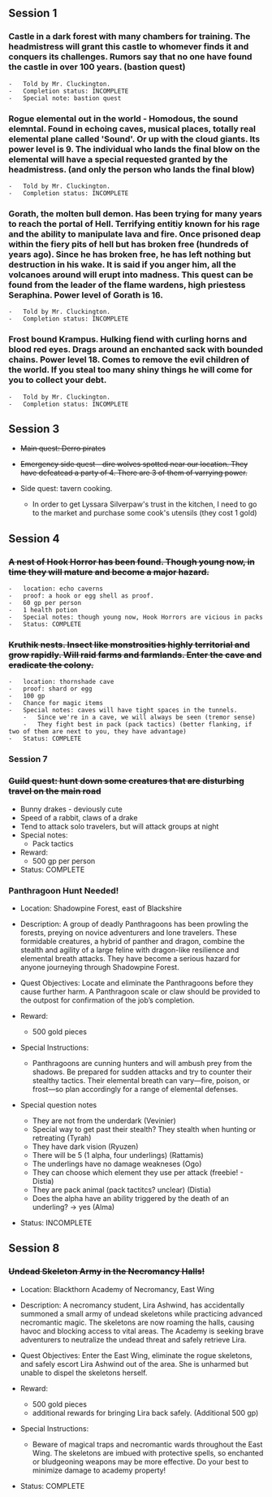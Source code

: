 ## Session 1

### Castle in a dark forest with many chambers for training. The headmistress will grant this castle to whomever finds it and conquers its challenges. Rumors say that no one have found the castle in over 100 years. (bastion quest)

    -   Told by Mr. Cluckington.
    -   Completion status: INCOMPLETE
    -   Special note: bastion quest

### Rogue elemental out in the world - Homodous, the sound elemntal. Found in echoing caves, musical places, totally real elemental plane called 'Sound'. Or up with the cloud giants. Its power level is 9. The individual who lands the final blow on the elemental will have a special requested granted by the headmistress. (and only the person who lands the final blow)

    -   Told by Mr. Cluckington.
    -   Completion status: INCOMPLETE

### Gorath, the molten bull demon. Has been trying for many years to reach the portal of Hell. Terrifying entitiy known for his rage and the ability to manipulate lava and fire. Once prisoned deap within the fiery pits of hell but has broken free (hundreds of years ago). Since he has broken free, he has left nothing but destruction in his wake. It is said if you anger him, all the volcanoes around will erupt into madness. This quest can be found from the leader of the flame wardens, high priestess Seraphina. Power level of Gorath is 16.

    -   Told by Mr. Cluckington.
    -   Completion status: INCOMPLETE

### Frost bound Krampus. Hulking fiend with curling horns and blood red eyes. Drags around an enchanted sack with bounded chains. Power level 18. Comes to remove the evil children of the world. If you steal too many shiny things he will come for you to collect your debt.

    -   Told by Mr. Cluckington.
    -   Completion status: INCOMPLETE

## Session 3

-   ~~Main quest: Derro pirates~~
-   ~~Emergency side quest - dire wolves spotted near our location. They have defeatead a party of 4. There are 3 of them of varrying power.~~

-   Side quest: tavern cooking.
    -   In order to get Lyssara Silverpaw's trust in the kitchen, I need to go to the market and purchase some cook's utensils (they cost 1 gold)

## Session 4

### ~~A nest of Hook Horror has been found. Though young now, in time they will mature and become a major hazard.~~

    -   location: echo caverns
    -   proof: a hook or egg shell as proof.
    -   60 gp per person
    -   1 health potion
    -   Special notes: though young now, Hook Horrors are vicious in packs
    -   Status: COMPLETE

### ~~Kruthik nests. Insect like monstrosities highly territorial and grow rapidly. Will raid farms and farmlands. Enter the cave and eradicate the colony.~~

    -   location: thornshade cave
    -   proof: shard or egg
    -   100 gp
    -   Chance for magic items
    -   Special notes: caves will have tight spaces in the tunnels.
        -   Since we're in a cave, we will always be seen (tremor sense)
        -   They fight best in pack (pack tactics) (better flanking, if two of them are next to you, they have advantage)
    -   Status: COMPLETE

### Session 7

### ~~Guild quest: hunt down some creatures that are disturbing travel on the main road~~

-   Bunny drakes - deviously cute
-   Speed of a rabbit, claws of a drake
-   Tend to attack solo travelers, but will attack groups at night
-   Special notes:
    -   Pack tactics
-   Reward:
    -   500 gp per person
-   Status: COMPLETE

### Panthragoon Hunt Needed!

-   Location: Shadowpine Forest, east of Blackshire
-   Description: A group of deadly Panthragoons has been prowling the forests, preying on novice adventurers and lone travelers. These formidable creatures, a hybrid of panther and dragon, combine the stealth and agility of a large feline with dragon-like resilience and elemental breath attacks. They have become a serious hazard for anyone journeying through Shadowpine Forest.

-   Quest Objectives: Locate and eliminate the Panthragoons before they cause further harm. A Panthragoon scale or claw should be provided to the outpost for confirmation of the job’s completion.
-   Reward:

    -   500 gold pieces

-   Special Instructions:

    -   Panthragoons are cunning hunters and will ambush prey from the shadows. Be prepared for sudden attacks and try to counter their stealthy tactics. Their elemental breath can vary—fire, poison, or frost—so plan accordingly for a range of elemental defenses.

-   Special question notes
    -   They are not from the underdark (Vevinier)
    -   Special way to get past their stealth? They stealth when hunting or retreating (Tyrah)
    -   They have dark vision (Ryuzen)
    -   There will be 5 (1 alpha, four underlings) (Rattamis)
    -   The underlings have no damage weakneses (Ogo)
    -   They can choose which element they use per attack (freebie! - Distia)
    -   They are pack animal (pack tactitcs? unclear) (Distia)
    -   Does the alpha have an ability triggered by the death of an underling? -> yes (Alma)
-   Status: INCOMPLETE

## Session 8

### ~~Undead Skeleton Army in the Necromancy Halls!~~

-   Location: Blackthorn Academy of Necromancy, East Wing

-   Description: A necromancy student, Lira Ashwind, has accidentally summoned a small army of undead skeletons while practicing advanced necromantic magic. The skeletons are now roaming the halls, causing havoc and blocking access to vital areas. The Academy is seeking brave adventurers to neutralize the undead threat and safely retrieve Lira.

-   Quest Objectives: Enter the East Wing, eliminate the rogue skeletons, and safely escort Lira Ashwind out of the area. She is unharmed but unable to dispel the skeletons herself.

-   Reward:
    -   500 gold pieces
    -   additional rewards for bringing Lira back safely. (Additional 500 gp)
-   Special Instructions:
    -   Beware of magical traps and necromantic wards throughout the East Wing. The skeletons are imbued with protective spells, so enchanted or bludgeoning weapons may be more effective. Do your best to minimize damage to academy property!
-   Status: COMPLETE
